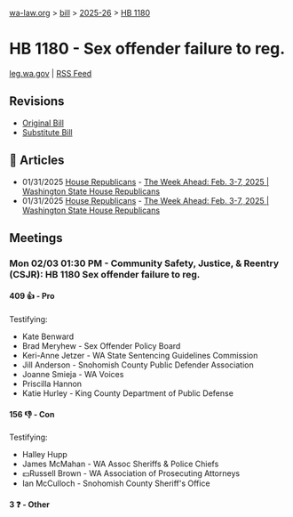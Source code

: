 [wa-law.org](/) > [bill](/bill/) > [2025-26](/bill/2025-26/) > [HB 1180](/bill/2025-26/hb/1180/)

# HB 1180 - Sex offender failure to reg.
[leg.wa.gov](https://app.leg.wa.gov/billsummary?BillNumber=1180&Year=2025&Initiative=false) | [RSS Feed](./rss.xml)

## Revisions
* [Original Bill](1/)
* [Substitute Bill](S/)

## 📰 Articles
* 01/31/2025 [House Republicans](/org/house_republicans/) - [The Week Ahead: Feb. 3-7, 2025 | Washington State House Republicans](http://houserepublicans.wa.gov/week/the-week-ahead-feb-3-7-2025/#:~:text=HB%201180)
* 01/31/2025 [House Republicans](/org/house_republicans/) - [The Week Ahead: Feb. 3-7, 2025 | Washington State House Republicans](https://houserepublicans.wa.gov/week/the-week-ahead-feb-3-7-2025/#:~:text=HB%201180)

## Meetings
### Mon 02/03 01:30 PM - Community Safety, Justice, & Reentry (CSJR): HB 1180 Sex offender failure to reg.
#### 409 👍 - Pro
Testifying:
* Kate Benward
* Brad Meryhew - Sex Offender Policy Board
* Keri-Anne Jetzer - WA State Sentencing Guidelines Commission
* Jill Anderson - Snohomish County Public Defender Association
* Joanne Smieja - WA Voices
* Priscilla Hannon
* Katie Hurley - King County Department of Public Defense

#### 156 👎 - Con
Testifying:
* Halley Hupp
* James McMahan - WA Assoc Sheriffs & Police Chiefs
* 💵Russell Brown - WA Association of Prosecuting Attorneys
* Ian McCulloch - Snohomish County Sheriff's Office

#### 3 ❓ - Other
